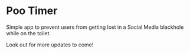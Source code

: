 # Poo Timer

Simple app to prevent users from getting lost in a Social Media blackhole while on the toilet.

Look out for more updates to come!